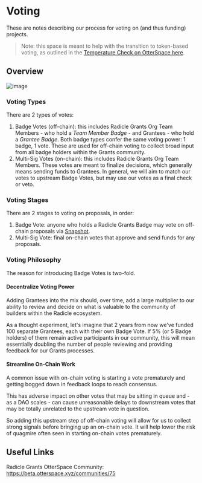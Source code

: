 # Voting

These are notes describing our process for voting on (and thus funding) projects. 

> Note: this space is meant to help with the transition to token-based voting, as outlined in the [Temperature Check on OtterSpace here](https://radicle.community/t/temperature-check-use-otterspace-non-transferable-tokens-for-distribution-of-influence-mechanism/3055).

## Overview

![image](https://user-images.githubusercontent.com/3743841/204149497-58f1f8d0-75fd-4009-ba4d-69b1a2467c58.png)

### Voting Types

There are 2 types of votes:
1. Badge Votes (off-chain): this includes Radicle Grants Org Team Members - who hold a _Team Member Badge_ - and Grantees - who hold a _Grantee Badge_. Both badge types confer the same voting power: 1 badge, 1 vote. These are used for off-chain voting to collect broad input from all badge holders within the Grants community.
2. Multi-Sig Votes (on-chain): this includes Radicle Grants Org Team Members. These votes are meant to finalize decisions, which generally means sending funds to Grantees. In general, we will aim to match our votes to upstream Badge Votes, but may use our votes as a final check or veto.

### Voting Stages

There are 2 stages to voting on proposals, in order:
1. Badge Vote: anyone who holds a Radicle Grants Badge may vote on off-chain proposals via [Snapshot](https://snapshot.org/#/radiclegrants.eth).
2. Multi-Sig Vote: final on-chain votes that approve and send funds for any proposals.

### Voting Philosophy 

The reason for introducing Badge Votes is two-fold.

#### Decentralize Voting Power 
Adding Grantees into the mix should, over time, add a large multiplier to our ability to review and decide on what is valuable to the community of builders within the Radicle ecosystem.

As a thought experiment, let's imagine that 2 years from now we've funded 100 separate Grantees, each with their own Badge Vote. If 5% (or 5 Badge holders) of them remain active participants in our community, this will mean essentially doubling the number of people reviewing and providing feedback for our Grants processes. 

#### Streamline On-Chain Work
A common issue with on-chain voting is starting a vote prematurely and getting bogged down in feedback loops to reach consensus.

This has adverse impact on other votes that may be sitting in queue and - as a DAO scales - can cause unreasonable delays to downstream votes that may be totally unrelated to the upstream vote in question.

So adding this upstream step of off-chain voting will allow for us to collect strong signals before bringing up an on-chain vote. It will help lower the risk of quagmire often seen in starting on-chain votes prematurely. 

## Useful Links

Radicle Grants OtterSpace Community: https://beta.otterspace.xyz/communities/75

